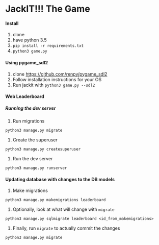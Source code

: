 # JackIT!!! The Game

#### Install

1. clone
2. have python 3.5
3. `pip install -r requirements.txt`
4. `python3 game.py`

#### Using pygame_sdl2

1. clone https://github.com/renpy/pygame_sdl2
1. Follow installation instructions for your OS
1. Run jackit with `python3 game.py --sdl2`

#### Web Leaderboard

##### Running the dev server

1. Run migrations

```
python3 manage.py migrate
```

1. Create the superuser

```
python3 manage.py createsuperuser
```

1. Run the dev server

```
python3 manage.py runserver
```

#### Updating database with changes to the DB models

1. Make migrations

```
python3 manage.py makemigrations leaderboard
```

1. Optionally, look at what will change with `migrate`

```
python3 manage.py sqlmigrate leaderboard <id_from_makemigrations>
```

1. Finally, run `migrate` to actually commit the changes

```
python3 manage.py migrate
```
